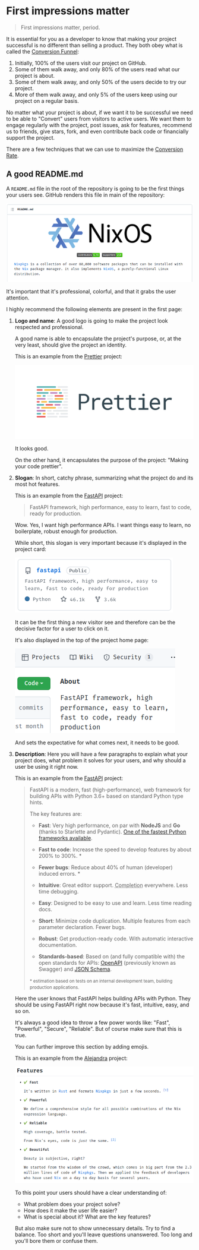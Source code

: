 # First impressions matter

> First impressions matter, period.

It is essential for you as a developer
to know that making your project successful
is no different than selling a product.
They both obey what is called the
[Conversion Funnel](https://en.wikipedia.org/wiki/Conversion_funnel):

1. Initially,
   100% of the users visit our project on GitHub.
1. Some of them walk away,
   and only 80% of the users read what our project is about.
1. Some of them walk away,
   and only 50% of the users decide to try our project.
1. More of them walk away,
   and only 5% of the users keep using our project on a regular basis.

No matter what your project is about,
if we want it to be successful
we need to be able to "Convert" users
from visitors to active users.
We want them to engage regularly with the project,
post issues, ask for features,
recommend us to friends,
give stars,
fork,
and even contribute back code
or financially support the project.

There are a few techniques that we can use to maximize the [Conversion Rate](https://en.wikipedia.org/wiki/Conversion_marketing).

## A good README.md

A `README.md` file in the root of the repository
is going to be the first things your users see.
GitHub renders this file in main of the repository:

![NixOS README](./nixos-readme.png)

It's important that it's professional, colorful,
and that it grabs the user attention.

I highly recommend the following elements
are present in the first page:

1. **Logo and name**:
   A good logo is going to make the project look respected
   and professional.

   A good name is able to encapsulate the project's purpose,
   or, at the very least, should give the project an identity.

   This is an example from the
   [Prettier](https://github.com/prettier/prettier)
   project:

   ![Prettier logo](./prettier-logo.svg)

   It looks good.

   On the other hand, it encapsulates the purpose of the project:
   "Making your code prettier".

1. **Slogan**:
   In short, catchy phrase,
   summarizing what the project do and its most hot features.

   This is an example from the
   [FastAPI](https://github.com/tiangolo/fastapi)
   project:

   > FastAPI framework, high performance, easy to learn, fast to code, ready for production.

   Wow. Yes, I want high performance APIs.
   I want things easy to learn,
   no boilerplate,
   robust enough for production.

   While short,
   this slogan is very important
   because it's displayed in the project card:

   ![FastAPI slogan](./fastapi-slogan.png)

   It can be the first thing a new visitor see
   and therefore can be the decisive factor
   for a user to click on it.

   It's also displayed in the top of the project home page:

   ![FastAPI about](./fast-api-about.png)

   And sets the expectative for what comes next,
   it needs to be good.

1. **Description**:
   Here you will have a few paragraphs to
   explain what your project does,
   what problem it solves for your users,
   and why should a user be using it right now.

   This is an example from the
   [FastAPI](https://github.com/tiangolo/fastapi)
   project:

   > FastAPI is a modern, fast (high-performance),
   > web framework for building APIs with Python 3.6+
   > based on standard Python type hints.
   >
   > The key features are:
   >
   > - **Fast**: Very high performance, on par with **NodeJS** and **Go** (thanks to Starlette and Pydantic). [One of the fastest Python frameworks available](#performance).
   >
   > - **Fast to code**: Increase the speed to develop features by about 200% to 300%. \*
   > - **Fewer bugs**: Reduce about 40% of human (developer) induced errors. \*
   > - **Intuitive**: Great editor support. <abbr title="also known as auto-complete, autocompletion, IntelliSense">Completion</abbr> everywhere. Less time debugging.
   > - **Easy**: Designed to be easy to use and learn. Less time reading docs.
   > - **Short**: Minimize code duplication. Multiple features from each parameter declaration. Fewer bugs.
   > - **Robust**: Get production-ready code. With automatic interactive documentation.
   > - **Standards-based**: Based on (and fully compatible with) the open standards for APIs: <a href="https://github.com/OAI/OpenAPI-Specification" class="external-link" target="_blank">OpenAPI</a> (previously known as Swagger) and <a href="https://json-schema.org/" class="external-link" target="_blank">JSON Schema</a>.
   >
   > <small>\* estimation based on tests on an internal development team, building production applications.</small>

   Here the user knows that FastAPI helps building APIs with Python.
   They should be using FastAPI right now
   because it's fast, intuitive, easy, and so on.

   It's always a good idea to throw a few power words like: "Fast", "Powerful", "Secure", "Reliable".
   But of course make sure that this is true.

   You can further improve this section by adding emojis.

   This is an example from the
   [Alejandra](https://github.com/kamadorueda/alejandra)
   project:

   ![](./alejandra-description.png)

   To this point your users should have a clear understanding of:

   - What problem does your project solve?
   - How does it make the user life easier?
   - What is special about it? What are the key features?

   But also make sure not to show unnecessary details.
   Try to find a balance.
   Too short and you'll leave questions unanswered.
   Too long and you'll bore them or confuse them.
